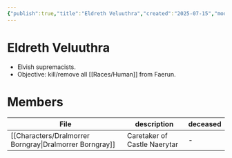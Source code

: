 ```yaml
---
{"publish":true,"title":"Eldreth Veluuthra","created":"2025-07-15","modified":"2025-07-23T10:32:09.990+02:00","published":"2025-07-15","cssclasses":""}
---
```


# Eldreth Veluuthra
- Elvish supremacists. 
- Objective: kill/remove all [[Races/Human]] from Faerun.

# Members
| File                                                               | description                  | deceased |
| ------------------------------------------------------------------ | ---------------------------- | -------- |
| [[Characters/Dralmorrer Borngray\|Dralmorrer Borngray]] | Caretaker of Castle Naerytar | \-       |

